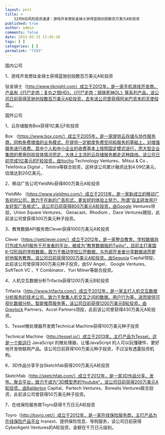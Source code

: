 ```yaml
---
layout: post
title: >
    12月6日风险投资速递：游戏开发商钛金骑士获得蓝驰创投数百万美元A轮投资
published: true
author: admin
comments: false
date: 2015-05-15 11:05:20
tags: [ ]
categories: [ ]
permalink: "7193"
---
```



国内公司

1、游戏开发商钛金骑士获得蓝驰创投数百万美元A轮投资

钛金骑士（http://www.tiknight.com）成立于2012年，是一家手机游戏开发商，产品有《行尸走肉：复仇之戮HD》、《行尸走肉：钢铁死神OL》等系列产品，该公司日前获得蓝驰创投数百万美元A轮投资，去年该公司曾获得阿米巴资本的天使投资。

国外公司

1、云存储服务Box获得1亿美元F轮投资

Box （https://www.box.com/）成立于2005年，是一家提供云存储与协作服务商，同构免费增值的业务模式，在提供一定额度免费空间和服务的基础上，对增值服务进行收费。其中个人和中小企业的收费基本上按照固定模式进行，而大型企业集团的费用则视具体情况而定，大体上主流的云存储服务都走这种路线。该公司日前完成1亿美元的F轮投资，由Itochu Technology Ventures、Mitsui & Co 、Telefónica Digital 、Telstra等联合投资，这样该公司累计融资达到4.09亿美元，估值达到20亿美元。

2、移动广告公司YieldMo获得800万美元A轮投资

YieldMo （https://www.yieldmo.com/）成立于2013年，是一家新成立的移动广告初创公司，致力于在新的广告形式、更友好的体验上努力，所谓“自主研发用户友好型广告格式”。该公司日前获得800万美元A轮投资，由Google Ventures领投，Union Square Ventures、 Genacast、Rhodium 、Dace Ventures跟投，此前该公司曾获得300万美元种子投资。

3、教育数据API服务商Clever获得1000万美元A轮投资

Clever（https://getclever.com/）成立于2012年，是一家整合教育、学校数据并打包成为API服务于开发者的平台，被成为“教育数据版的Twilio”，目前主打美国K-12阶段的学校数据，致力于推动学校公开数据、与外部开发者分享数据进而更好地服务教育。该公司日前获得1000万美元A轮投资，由Sequoia Capital领投，此前该公司曾获得300万美元种子投资，由SV Angel、 Google Ventures、SoftTech VC 、Y Combinator、Yuri Milner等联合投资。

4、人机交互数据分析Trifacta获得1200万美元B轮投资

Trifacta（http://www.trifacta.com/）成立于2012年，是一家主打人机交互数据分析服务的技术公司，致力于聚集人机交互之间的数据、用户行为等，进而提供可视化数据分析、智能推荐服务等，该公司日前获得1200万美元B轮投资，由Greylock Partners、Accel Partners领投，此前该公司曾获得430万美元A轮投资。

5、Tessel微处理器开发商Technical Machine获得100万美元种子投资

Technical Machine（http://tessel.io/）成立于2013年，主打产品为Tessel，这是一个能运行 JavaScript 的微处理器，让懂JavaScript 的人可以玩懂硬件、更好地开发物联网产品。该公司日前获得100万美元种子投资，不过没有透露投资机构。

6、3D作品分享平台Sketchfab获得200万美元A轮投资

Sketchfab（http://sketchfab.com/）成立于2012年，是一家3D作品分享、发布、聚合平台，致力于成为“3D模型界的Youtube”，该公司日前获得200万美元A轮投资，由Balderton Capital、Partech Ventures、Borealis Ventures联合投资，此前该公司曾获得50万美元种子投资。

7、在线保险服务商Toyro获得千万日元A轮投资

Toyro（http://toyro.net/）成立于2012年，是一家在线保险服务商，主打产品为在线保险产品平台 Insnext、提供保险信息、导购服务，该公司日前获得CyberAgent Ventures的A轮投资，金额在千万日元级别。